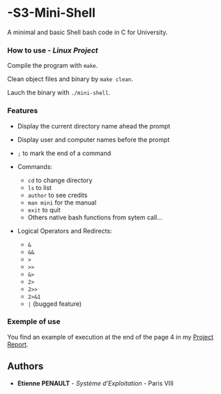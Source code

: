 # -S3-Mini-Shell
A minimal and basic Shell bash code in C for University.

### How to use - *Linux Project*

Compile the program with ```make```.

Clean object files and binary by ```make clean```.

Lauch the binary with ```./mini-shell```.
  
### Features

- Display the current directory name ahead the prompt

- Display user and computer names before the prompt

- ```;``` to mark the end of a command

- Commands:
  * ```cd``` to change directory
  * ```ls``` to list
  * ```author``` to see credits
  * ```man mini``` for the manual
  * ```exit``` to quit
  * Others native bash functions from sytem call...
  
- Logical Operators and Redirects:
  * ```&```
  * ```&&```
  * ```>```
  * ```>>```
  * ```&>```
  * ```2>```
  * ```2>>```
  * ```2>&1```
  * ```|``` (bugged feature)
    
### Exemple of use

You find an example of execution at the end of the page 4 in my [Project Report](https://github.com/3t13nn3/-S3-Mini-Shell/blob/master/Rapport/Rapport_mini_shell.pdf).
  
## Authors

* **Etienne PENAULT** - *Système d'Exploitation* - Paris VIII
